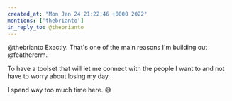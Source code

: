 ```yaml
---
created_at: "Mon Jan 24 21:22:46 +0000 2022"
mentions: ['thebrianto']
in_reply_to: @thebrianto
---
```


@thebrianto Exactly. That's one of the main reasons I'm building out @feathercrm. 

To have a toolset that will let me connect with the people I want to and not have to worry about losing my day. 

I spend way too much time here. 😅
